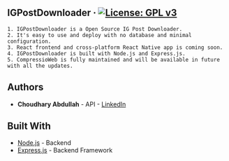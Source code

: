 ## IGPostDownloader &middot; [![License: GPL v3](https://img.shields.io/badge/License-GPLv3-blue.svg)](https://www.gnu.org/licenses/gpl-3.0)

```
1. IGPostDownloader is a Open Source IG Post Downloader.
2. It's easy to use and deploy with no database and minimal configuration.  
3. React frontend and cross-platform React Native app is coming soon. 
4. IGPostDownloader is built with Node.js and Express.js. 
5. CompressioWeb is fully maintained and will be available in future with all the updates.  
```

## Authors

* **Choudhary Abdullah** - API - [LinkedIn](https://www.linkedin.com/in/abdullahchoudhary/)  


## Built With

* [Node.js](https://nodejs.org) - Backend
* [Express.js](https://expressjs.com) - Backend Framework


